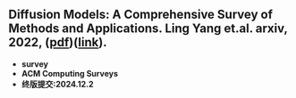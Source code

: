 ## **Diffusion Models: A Comprehensive Survey of Methods and Applications**. Ling Yang et.al. **arxiv**, **2022**, ([pdf](assets/pdfs/Diffusion_Models:_A_Comprehensive_Survey_of_Methods_and_Applications.pdf))([link](http://arxiv.org/abs/2209.00796v14)).

- **survey**
- **ACM Computing Surveys**
- **终版提交:2024.12.2**

